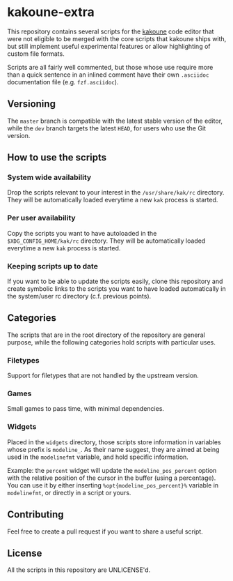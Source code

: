 # kakoune-extra

This repository contains several scripts for the
[kakoune]("https://github.com/mawww/kakoune") code editor that were not
eligible to be merged with the core scripts that kakoune ships with, but
still implement useful experimental features or allow highlighting of custom
file formats.

Scripts are all fairly well commented, but those whose use require more
than a quick sentence in an inlined comment have their own `.asciidoc`
documentation file (e.g. `fzf.asciidoc`).

## Versioning

The `master` branch is compatible with the latest stable version of the
editor, while the `dev` branch targets the latest `HEAD`, for users who
use the Git version.

## How to use the scripts

### System wide availability

Drop the scripts relevant to your interest in the `/usr/share/kak/rc`
directory. They will be automatically loaded everytime a new `kak` process
is started.

### Per user availability

Copy the scripts you want to have autoloaded in the `$XDG_CONFIG_HOME/kak/rc`
directory. They will be automatically loaded everytime a new `kak` process
is started.

### Keeping scripts up to date

If you want to be able to update the scripts easily, clone this repository
and create symbolic links to the scripts you want to have loaded automatically
in the system/user rc directory (c.f. previous points).

## Categories

The scripts that are in the root directory of the repository are general
purpose, while the following categories hold scripts with particular uses.

### Filetypes

Support for filetypes that are not handled by the upstream version.

### Games

Small games to pass time, with minimal dependencies.

### Widgets

Placed in the `widgets` directory, those scripts store information in
variables whose prefix is `modeline_`. As their name suggest, they are aimed
at being used in the `modelinefmt` variable, and hold specific information.

Example: the `percent` widget will update the `modeline_pos_percent`
option with the relative position of the cursor in the buffer (using a
percentage). You can use it by either inserting `%opt{modeline_pos_percent}%`
variable in `modelinefmt`, or directly in a script or yours.

## Contributing

Feel free to create a pull request if you want to share a useful script.

## License

All the scripts in this repository are UNLICENSE'd.
